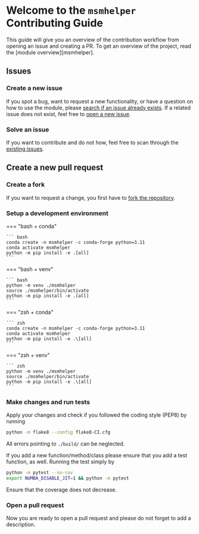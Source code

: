 # Welcome to the `msmhelper` Contributing Guide

This guide will give you an overview of the contribution workflow from opening an issue and creating a PR. To get an overview of the project, read the [module overview][msmhelper].

## Issues

### Create a new issue

If you spot a bug, want to request a new functionality, or have a question on how to use the module, please [search if an issue already exists](https://github.com/moldyn/msmhelper/issues). If a related issue does not exist, feel free to [open a new issue](https://github.com/moldyn/msmhelper/issues/new/choose).

### Solve an issue

If you want to contribute and do not how, feel free to scan through the [existing issues](https://github.com/moldyn/msmhelper/issues).

## Create a new pull request
### Create a fork

If you want to request a change, you first have to [fork the repository](https://github.com/moldyn/msmhelper/fork).

### Setup a development environment

=== "bash + conda"

    ``` bash
    conda create -n msmhelper -c conda-forge python=3.11
    conda activate msmhelper
    python -m pip install -e .[all]
    ```

=== "bash + venv"

    ``` bash
    python -m venv ./msmhelper
    source ./msmhelper/bin/activate
    python -m pip install -e .[all]
    ```

=== "zsh + conda"

    ``` zsh
    conda create -n msmhelper -c conda-forge python=3.11
    conda activate msmhelper
    python -m pip install -e .\[all]
    ```

=== "zsh + venv"

    ``` zsh
    python -m venv ./msmhelper
    source ./msmhelper/bin/activate
    python -m pip install -e .\[all]
    ```

### Make changes and run tests

Apply your changes and check if you followed the coding style (PEP8) by running
```bash
python -m flake8 --config flake8-CI.cfg
```
All errors pointing to `./build/` can be neglected.

If you add a new function/method/class please ensure that you add a test function, as well. Running the test simply by
```bash
python -m pytest --no-cov
export NUMBA_DISABLE_JIT=1 && python -m pytest
```
Ensure that the coverage does not decrease.

### Open a pull request

Now you are ready to open a pull request and please do not forget to add a description.
